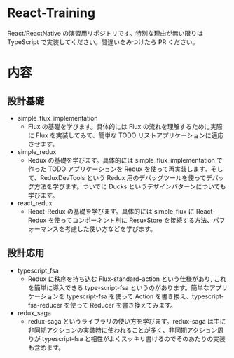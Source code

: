 # React-Training

React/ReactNative の演習用リポジトリです。特別な理由が無い限りは TypeScript で実装してください。間違いをみつけたら PR ください。

# 内容

## 設計基礎

- simple_flux_implementation
  - Flux の基礎を学びます。具体的には Flux の流れを理解するために実際に Flux を実装してみて、簡単な TODO リストアプリケーションに適応させます。
- simple_redux
  - Redux の基礎を学びます。具体的には simple_flux_implementation で作った TODO アプリケーションを Redux を使って再実装します。そして、ReduxDevTools という Redux 用のデバッグツールを使ってデバッグ方法を学びます。ついでに Ducks というデザインパターンについても学びます。
- react_redux
  - React-Redux の基礎を学びます。具体的には simple_flux に React-Redux を使ってコンポーネント別に ResuxStore を接続する方法、パフォーマンスを考慮した使い方などを学びます。

## 設計応用

- typescript_fsa
  - Redux に秩序を持ち込む Flux-standard-action という仕様があり,
    これを簡単に導入できる type-script-fsa というのがあります。簡単なアプリケーションを typescript-fsa を使って Action を書き換え、typescript-fsa-reducer を使って Reducer を書き換えてみます。
- redux_saga
  - redux-saga というライブラリの使い方を学びます。redux-saga は主に非同期アクションの実装時に使われることが多く、非同期アクション周りが typescript-fsa と相性がよくスッキリ書けるのでそのあたりの実装も含めます。
